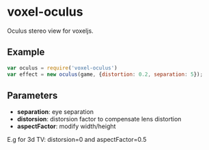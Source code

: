 voxel-oculus
============

Oculus stereo view for voxeljs.

## Example

```javascript
var oculus = require('voxel-oculus')
var effect = new oculus(game, {distortion: 0.2, separation: 5});
```

## Parameters
* **separation**: eye separation
* **distorsion**: distorsion factor to compensate lens distortion
* **aspectFactor**: modify width/height

E.g for 3d TV: distorsion=0 and aspectFactor=0.5

